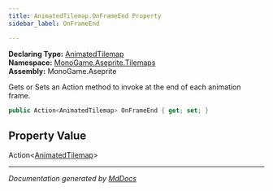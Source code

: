 ```yaml
---
title: AnimatedTilemap.OnFrameEnd Property
sidebar_label: OnFrameEnd

---
```


**Declaring Type:** [AnimatedTilemap](../)  
**Namespace:** [MonoGame.Aseprite.Tilemaps](../../)  
**Assembly:** MonoGame.Aseprite

Gets or Sets an Action method to invoke at the end of each animation frame.

```csharp
public Action<AnimatedTilemap> OnFrameEnd { get; set; }
```

## Property Value

Action\<[AnimatedTilemap](../)\>

___

*Documentation generated by [MdDocs](https://github.com/ap0llo/mddocs)*
